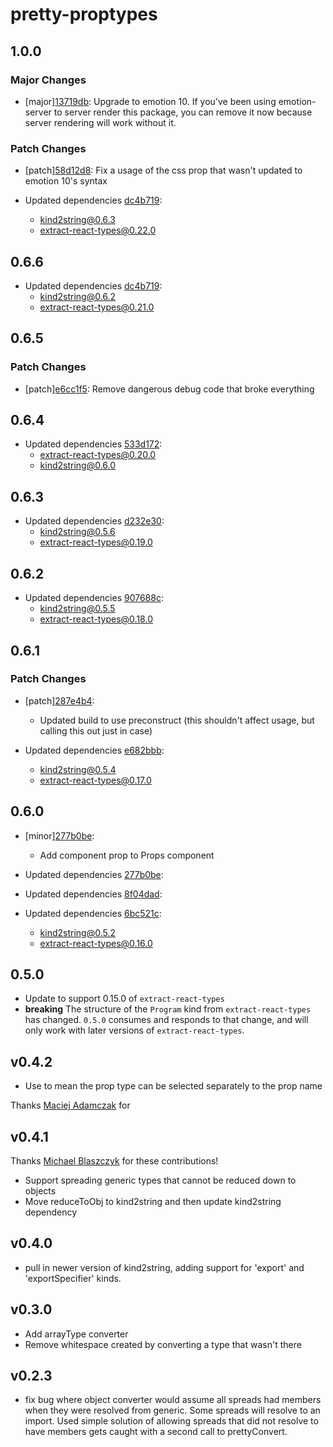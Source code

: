 # pretty-proptypes

## 1.0.0

### Major Changes

- [major][13719db](https://github.com/atlassian/extract-react-types/commit/13719db):
  Upgrade to emotion 10. If you've been using emotion-server to server render this package, you can remove it now because server rendering will work without it.

### Patch Changes

- [patch][58d12d8](https://github.com/atlassian/extract-react-types/commit/58d12d8):
  Fix a usage of the css prop that wasn't updated to emotion 10's syntax

- Updated dependencies [dc4b719](https://github.com/atlassian/extract-react-types/commit/dc4b719):
  - kind2string@0.6.3
  - extract-react-types@0.22.0

## 0.6.6

- Updated dependencies [dc4b719](https://github.com/atlassian/extract-react-types/commit/dc4b719):
  - kind2string@0.6.2
  - extract-react-types@0.21.0

## 0.6.5

### Patch Changes

- [patch][e6cc1f5](https://github.com/atlassian/extract-react-types/commit/e6cc1f5):
  Remove dangerous debug code that broke everything

## 0.6.4

- Updated dependencies [533d172](https://github.com/atlassian/extract-react-types/commit/533d172):
  - extract-react-types@0.20.0
  - kind2string@0.6.0

## 0.6.3

- Updated dependencies [d232e30](https://github.com/atlassian/extract-react-types/commit/d232e30):
  - kind2string@0.5.6
  - extract-react-types@0.19.0

## 0.6.2

- Updated dependencies [907688c](https://github.com/atlassian/extract-react-types/commit/907688c):
  - kind2string@0.5.5
  - extract-react-types@0.18.0

## 0.6.1

### Patch Changes

- [patch][287e4b4](https://github.com/atlassian/extract-react-types/commit/287e4b4):

  - Updated build to use preconstruct (this shouldn't affect usage, but calling this out just in case)

- Updated dependencies [e682bbb](https://github.com/atlassian/extract-react-types/commit/e682bbb):
  - kind2string@0.5.4
  - extract-react-types@0.17.0

## 0.6.0

- [minor][277b0be](https://github.com/atlassian/extract-react-types/commit/277b0be):

  - Add component prop to Props component

- Updated dependencies [277b0be](https://github.com/atlassian/extract-react-types/commit/277b0be):
- Updated dependencies [8f04dad](https://github.com/atlassian/extract-react-types/commit/8f04dad):
- Updated dependencies [6bc521c](https://github.com/atlassian/extract-react-types/commit/6bc521c):
  - kind2string@0.5.2
  - extract-react-types@0.16.0

## 0.5.0

- Update to support 0.15.0 of `extract-react-types`
- **breaking** The structure of the `Program` kind from `extract-react-types` has changed. `0.5.0` consumes and responds to that change, and will only work with later versions of `extract-react-types`.

## v0.4.2

- Use <Whitespace /> to mean the prop type can be selected separately to the prop name

Thanks [Maciej Adamczak](https://github.com/macku) for

## v0.4.1

Thanks [Michael Blaszczyk](https://github.com/Blasz) for these contributions!

- Support spreading generic types that cannot be reduced down to objects
- Move reduceToObj to kind2string and then update kind2string dependency

## v0.4.0

- pull in newer version of kind2string, adding support for 'export' and 'exportSpecifier' kinds.

## v0.3.0

- Add arrayType converter
- Remove whitespace created by converting a type that wasn't there

## v0.2.3

- fix bug where object converter would assume all spreads had members when they were resolved from generic. Some spreads will resolve to an import. Used simple solution of allowing spreads that did not resolve to have members gets caught with a second call to prettyConvert.
